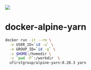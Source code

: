 [![](https://images.microbadger.com/badges/image/ufirstgroup/alpine-yarn.svg)](https://microbadger.com/images/ufirstgroup/alpine-yarn "Get your own image badge on microbadger.com")

# docker-alpine-yarn

```bash
docker run -it --rm \
  -e USER_ID=`id -u` \
  -e GROUP_ID=`id -g` \
  -v $HOME:/homedir \
  -v `pwd -P`:/workdir  \
  ufirstgroup/alpine-yarn:0.20.3 yarn
```
